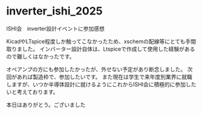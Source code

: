 # inverter_ishi_2025

ISHI会　inverter設計イベントに参加感想

KicadやLTspice程度しか触ってこなかったため、xschemの配線等にとても手間取りました。
インバーター設計自体は、Ltspiceで作成して使用した経験があるので難しくはなかったです。


オペアンプの方にも参加したかったが、外せない予定があり断念しました。
次回があれば製造枠で、参加したいです。
また現在は学生で来年度別業界に就職しますが、いつか半導体設計に就けるようにこれからISHI会に積極的に参加したいと考えております。

本日はありがとう。ございました

